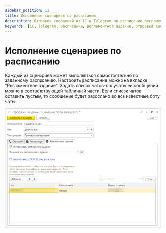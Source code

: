 ```yaml
---
sidebar_position: 11
title: Исполнение сценариев по расписанию
description: Отправка сообщений из 1С в Telegram по расписанию регламентным заданием
keywords: [1С, Telegram, расписание, регламентное задание, отправка сообщений]
---
```


# Исполнение сценариев по расписанию

Каждый из сценариев может выполняться самостоятельно по заданному расписанию. Настроить расписание можно на вкладке "Регламентное задание". Задать список чатов-получателей сообщения можно в соответствующей табличной части. Если список чатов оставить пустым, то сообщение будет разослано во все известные боту чаты.

![Расписание сценария](../img/script-schedule.png)
